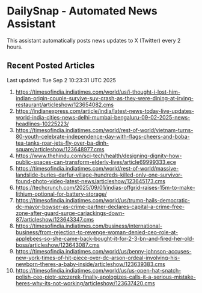 # DailySnap - Automated News Assistant

This assistant automatically posts news updates to X (Twitter) every 2 hours.

## Recent Posted Articles

Last updated: Tue Sep  2 10:23:31 UTC 2025

1. https://timesofindia.indiatimes.com/world/us/i-thought-i-lost-him-indian-origin-couple-survive-suv-crash-as-they-were-dining-at-irving-restaurant/articleshow/123654082.cms
2. https://indianexpress.com/article/india/latest-news-today-live-updates-world-india-cities-news-delhi-mumbai-bengaluru-09-02-2025-news-headlines-10225223/
3. https://timesofindia.indiatimes.com/world/rest-of-world/vietnam-turns-80-youth-celebrate-independence-day-with-flags-cheers-and-boba-tea-tanks-roar-jets-fly-over-ba-dinh-square/articleshow/123648977.cms
4. https://www.thehindu.com/sci-tech/health/designing-dignity-how-public-spaces-can-transform-elderly-lives/article69999333.ece
5. https://timesofindia.indiatimes.com/world/rest-of-world/massive-landslide-buries-darfur-village-hundreds-killed-only-one-survivor-found-photo-video-latest-news/articleshow/123645173.cms
6. https://techcrunch.com/2025/09/01/indias-offgrid-raises-15m-to-make-lithium-optional-for-battery-storage/
7. https://timesofindia.indiatimes.com/world/us/trump-hails-democratic-dc-mayor-bowser-as-crime-partner-declares-capital-a-crime-free-zone-after-guard-surge-carjackings-down-87/articleshow/123643347.cms
8. https://timesofindia.indiatimes.com/business/international-business/from-rejection-to-revenge-woman-denied-ceo-role-at-applebees-so-she-came-back-bought-it-for-2-3-bn-and-fired-her-old-boss/articleshow/123643087.cms
9. https://timesofindia.indiatimes.com/world/us/benny-johnson-accuses-new-york-times-of-hit-piece-over-dc-arson-ordeal-involving-his-newborn-theres-a-baby-inside/articleshow/123639383.cms
10. https://timesofindia.indiatimes.com/world/us/us-open-hat-snatch-polish-ceo-piotr-szczerek-finally-apologizes-calls-it-a-serious-mistake-heres-why-its-not-working/articleshow/123637420.cms
